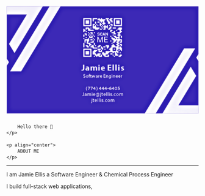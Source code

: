 
[![Header](https://github.com/JEllis66/JEllis66/blob/main/bCardPurp.png "Header")](https://jtellis.com/)

### <p>
        Hello there 👋
    </p>

    <p align="center">
        ABOUT ME
    </p>
---
I am Jamie Ellis
a Software Engineer & Chemical Process Engineer

I build full-stack web applications, 

<!--
**JEllis66/JEllis66** is a ✨ _special_ ✨ repository because its `README.md` (this file) appears on your GitHub profile.

Here are some ideas to get you started:

- 🔭 I’m currently working on ...
- 🌱 I’m currently learning ...
- 👯 I’m looking to collaborate on ...
- 🤔 I’m looking for help with ...
- 💬 Ask me about ...
- 📫 How to reach me: ...
- 😄 Pronouns: ...
- ⚡ Fun fact: ...
-->
